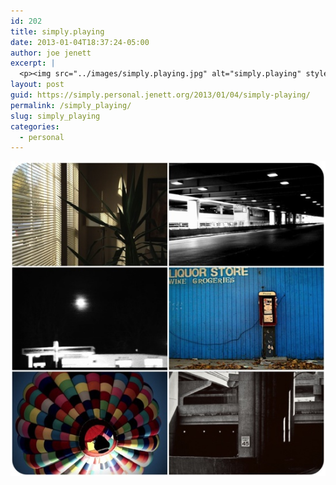 ```yaml
---
id: 202
title: simply.playing
date: 2013-01-04T18:37:24-05:00
author: joe jenett
excerpt: |
  <p><img src="../images/simply.playing.jpg" alt="simply.playing" style="border:none;"></p>
layout: post
guid: https://simply.personal.jenett.org/2013/01/04/simply-playing/
permalink: /simply_playing/
slug: simply_playing
categories:
  - personal
---
```

<img src="../images/simply.playing.jpg" alt="simply.playing" style="border:none;">